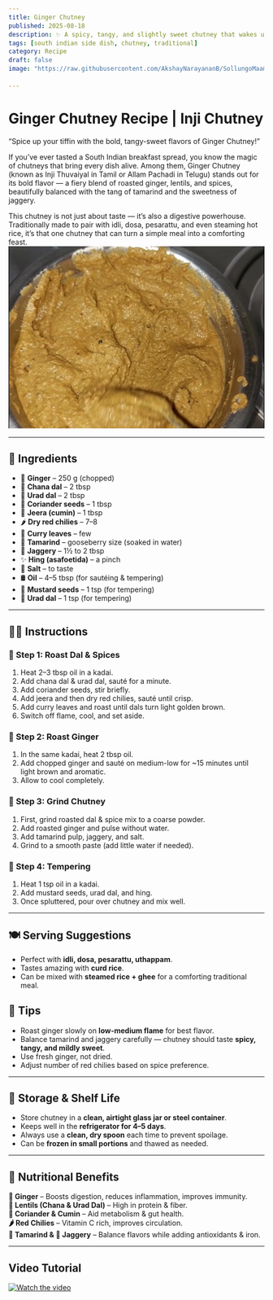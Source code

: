 ```yaml
---
title: Ginger Chutney  
published: 2025-08-18  
description: ✨ A spicy, tangy, and slightly sweet chutney that wakes up your taste buds — perfect with idli, dosa, or even hot rice with ghee! ✨  
tags: [south indian side dish, chutney, traditional]  
category: Recipe  
draft: false  
image: "https://raw.githubusercontent.com/AkshayNarayananB/SollungoMaami/master/images/gingerchutney.png"  

---
```


# Ginger Chutney Recipe | Inji Chutney  

“Spice up your tiffin with the bold, tangy-sweet flavors of Ginger Chutney!”  

If you’ve ever tasted a South Indian breakfast spread, you know the magic of chutneys that bring every dish alive.
Among them, Ginger Chutney (known as Inji Thuvaiyal in Tamil or Allam Pachadi in Telugu) stands out for its bold flavor — a fiery blend of roasted ginger, lentils, and spices, beautifully balanced with the tang of tamarind and the sweetness of jaggery.

This chutney is not just about taste — it’s also a digestive powerhouse. Traditionally made to pair with idli, dosa, pesarattu, and even steaming hot rice, it’s that one chutney that can turn a simple meal into a comforting feast.
![gingerchutney](https://raw.githubusercontent.com/AkshayNarayananB/SollungoMaami/master/images/gingerchutney.png)  

---

## 🛒 Ingredients  

- 🫚 **Ginger** – 250 g (chopped)  
- 🌰 **Chana dal** – 2 tbsp  
- 🌰 **Urad dal** – 2 tbsp  
- 🌿 **Coriander seeds** – 1 tbsp  
- 🌿 **Jeera (cumin)** – 1 tbsp  
- 🌶️ **Dry red chilies** – 7–8  
- 🌿 **Curry leaves** – few  
- 🍋 **Tamarind** – gooseberry size (soaked in water)  
- 🍯 **Jaggery** – 1½ to 2 tbsp  
- ✨ **Hing (asafoetida)** – a pinch  
- 🧂 **Salt** – to taste  
- 🛢️ **Oil** – 4–5 tbsp (for sautéing & tempering)  
- 🌰 **Mustard seeds** – 1 tsp (for tempering)  
- 🌰 **Urad dal** – 1 tsp (for tempering)  

---

## 👩‍🍳 Instructions  

### 🔸 Step 1: Roast Dal & Spices  
1. Heat 2–3 tbsp oil in a kadai.  
2. Add chana dal & urad dal, sauté for a minute.  
3. Add coriander seeds, stir briefly.  
4. Add jeera and then dry red chilies, sauté until crisp.  
5. Add curry leaves and roast until dals turn light golden brown.  
6. Switch off flame, cool, and set aside.  

### 🔸 Step 2: Roast Ginger  
1. In the same kadai, heat 2 tbsp oil.  
2. Add chopped ginger and sauté on medium-low for ~15 minutes until light brown and aromatic.  
3. Allow to cool completely.  

### 🔸 Step 3: Grind Chutney  
1. First, grind roasted dal & spice mix to a coarse powder.  
2. Add roasted ginger and pulse without water.  
3. Add tamarind pulp, jaggery, and salt.  
4. Grind to a smooth paste (add little water if needed).  

### 🔸 Step 4: Tempering  
1. Heat 1 tsp oil in a kadai.  
2. Add mustard seeds, urad dal, and hing.  
3. Once spluttered, pour over chutney and mix well.  

---
## 🍽️ Serving Suggestions  

- Perfect with **idli, dosa, pesarattu, uthappam**.  
- Tastes amazing with **curd rice**.  
- Can be mixed with **steamed rice + ghee** for a comforting traditional meal.

## 🌟 Tips  

- Roast ginger slowly on **low-medium flame** for best flavor.  
- Balance tamarind and jaggery carefully — chutney should taste **spicy, tangy, and mildly sweet**.  
- Use fresh ginger, not dried.  
- Adjust number of red chilies based on spice preference.  

---

## 🫙 Storage & Shelf Life  

- Store chutney in a **clean, airtight glass jar or steel container**.  
- Keeps well in the **refrigerator for 4–5 days**.  
- Always use a **clean, dry spoon** each time to prevent spoilage.  
- Can be **frozen in small portions** and thawed as needed.  

---

## 🥦 Nutritional Benefits  

**🫚 Ginger** – Boosts digestion, reduces inflammation, improves immunity.  
**🌰 Lentils (Chana & Urad Dal)** – High in protein & fiber.  
**🌱 Coriander & Cumin** – Aid metabolism & gut health.  
**🌶️ Red Chilies** – Vitamin C rich, improves circulation.  
**🥭 Tamarind & 🍯 Jaggery** – Balance flavors while adding antioxidants & iron.  

---
## Video Tutorial 
[![Watch the video](https://img.youtube.com/vi/VIDEO_ID/0.jpg)](https://youtu.be/3ZENb9TeW-g?si=Aq1g1sLYhERq4GR9)

